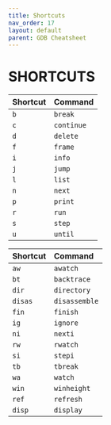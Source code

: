 ```yaml
---
title: Shortcuts
nav_order: 17
layout: default
parent: GDB Cheatsheet
---
```


# **SHORTCUTS**

| Shortcut | Command    |   
| :------- | :--------- |
| `b`      | `break`    |
| `c`      | `continue` |
| `d`      | `delete`   |
| `f`      | `frame`    |
| `i`      | `info`     |
| `j`      | `jump`     |
| `l`      | `list`     |
| `n`      | `next`     |
| `p`      | `print`    |
| `r`      | `run`      |
| `s`      | `step`     |
| `u`      | `until`    |

| Shortcut | Command       |
| :------- | :------------ |
| `aw`     | `awatch`      |
| `bt`     | `backtrace`   |
| `dir`    | `directory`   |
| `disas`  | `disassemble` |
| `fin`    | `finish`      |
| `ig`     | `ignore`      |
| `ni`     | `nexti`       |
| `rw`     | `rwatch`      |
| `si`     | `stepi`       |
| `tb`     | `tbreak`      |
| `wa`     | `watch`       |
| `win`    | `winheight`   |
| `ref`    | `refresh`     |
| `disp`   | `display`     |